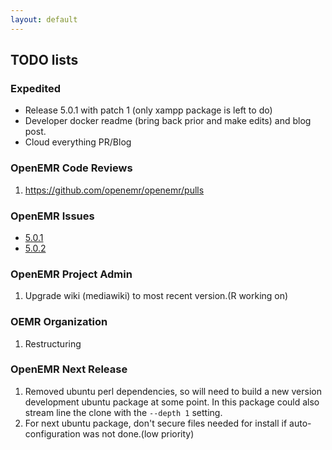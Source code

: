 ```yaml
---
layout: default
---
```

## TODO lists

### Expedited
* Release 5.0.1 with patch 1 (only xampp package is left to do)
* Developer docker readme (bring back prior and make edits) and blog post.
* Cloud everything PR/Blog

### OpenEMR Code Reviews
1. https://github.com/openemr/openemr/pulls

### OpenEMR Issues
* [5.0.1](https://github.com/openemr/openemr/milestone/2)
* [5.0.2](https://github.com/openemr/openemr/milestone/4)

### OpenEMR Project Admin
1. Upgrade wiki (mediawiki) to most recent version.(R working on)

### OEMR Organization
1. Restructuring

### OpenEMR Next Release
1. Removed ubuntu perl dependencies, so will need to build a new version development ubuntu package at some point. In this package could also stream line the clone with the `--depth 1` setting.
1. For next ubuntu package, don't secure files needed for install if auto-configuration was not done.(low priority)
